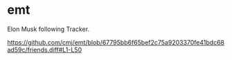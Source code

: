 # emt
Elon Musk following Tracker.

https://github.com/cmj/emt/blob/67795bb6f65bef2c75a9203370fe41bdc68ad59c/friends.diff#L1-L50
